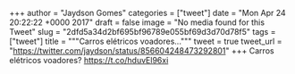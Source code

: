
+++
author = "Jaydson Gomes"
categories = ["tweet"]
date = "Mon Apr 24 20:22:22 +0000 2017"
draft = false
image = "No media found for this Tweet"
slug = "2dfd5a34d2bf695bf96789e055bf69d3d70d78f5"
tags = ["tweet"]
title = """Carros elétricos voadores..."""
tweet = true
tweet_url = "https://twitter.com/jaydson/status/856604248473292801"
+++
Carros elétricos voadores? https://t.co/hduvEl96xi
